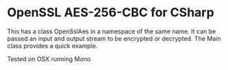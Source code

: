 # OpenSSL AES-256-CBC for CSharp

This has a class OpenSslAes in a namespace of the same name.  It can be passed an input and output stream to be encrypted or decrypted.  The Main class provides a quick example.

Tested on OSX running Mono


